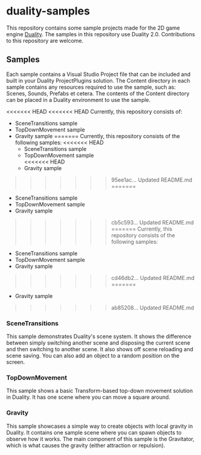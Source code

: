 # duality-samples
This repository contains some sample projects made for the 2D game engine [Duality](https://github.com/AdamsLair/duality).
The samples in this repository use Duality 2.0.
Contributions to this repository are welcome.

## Samples
Each sample contains a Visual Studio Project file that can be included and built in your Duality ProjectPlugins solution. The Content directory in each sample contains any resources required to use the sample, such as: Scenes, Sounds, Prefabs et cetera. The contents of the Content directory can be placed in a Duality environment to use the sample.

<<<<<<< HEAD
<<<<<<< HEAD
Currently, this repository consists of:
* SceneTransitions sample
* TopDownMovement sample
* Gravity sample
=======
Currently, this repository consists of the following samples:
<<<<<<< HEAD
  * SceneTransitions sample  
  * TopDownMovement sample  
<<<<<<< HEAD
  * Gravity sample  
>>>>>>> 95ee1ac... Updated README.md
=======
  * SceneTransitions sample
  * TopDownMovement sample
  * Gravity sample
>>>>>>> cb5c593... Updated README.md
=======
Currently, this repository consists of the following samples:
  * SceneTransitions sample  
  * TopDownMovement sample  
  * Gravity sample  
>>>>>>> cd46db2... Updated README.md
=======
  * Gravity sample
>>>>>>> ab85208... Updated README.md

  ### SceneTransitions
  This sample demonstrates Duality's scene system. It shows the difference between simply switching another scene and disposing the current scene and then switching to another scene. It also shows off scene reloading and scene saving. You can also add an object to a random position on the screen.
  ### TopDownMovement
  This sample shows a basic Transform-based top-down movement solution in Duality. It has one scene where you can move a square around.
  ### Gravity
  This sample showcases a simple way to create objects with local gravity in Duality. It contains one sample scene where you can spawn objects to observe how it works. The main component of this sample is the Gravitator, which is what causes the gravity (either attraction or repulsion).

